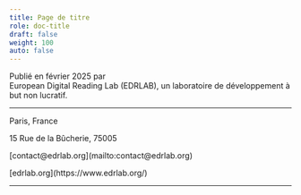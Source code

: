 ```yaml
---
title: Page de titre
role: doc-title
draft: false
weight: 100
auto: false
---
```




<p class="title">
Publié en février 2025 par <br/> European Digital Reading Lab (EDRLAB), un laboratoire de développement à but non lucratif.
</p>

---

<p class="title">
Paris, France
</p>

<p class="title">
15 Rue de la Bûcherie, 75005 
</p>

<p class="title">
[contact@edrlab.org](mailto:contact@edrlab.org)
</p>
<p class="title">
[edrlab.org](https://www.edrlab.org/)
</p>


---